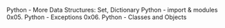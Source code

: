 Python - More Data Structures: Set, Dictionary
Python - import & modules
0x05. Python - Exceptions
0x06. Python - Classes and Objects
